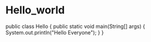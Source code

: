 # Hello_world
public class Hello {
public static void main(String[] args) {
	System.out.println("Hello Everyone");
}
}
